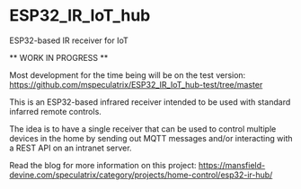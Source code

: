 # ESP32_IR_IoT_hub

ESP32-based IR receiver for IoT

** WORK IN PROGRESS **

Most development for the time being will be on the test version: https://github.com/mspeculatrix/ESP32_IR_IoT_hub-test/tree/master

This is an ESP32-based infrared receiver intended to be used with standard infarred remote controls.

The idea is to have a single receiver that can be used to control multiple devices in the home by sending out MQTT messages and/or interacting with a REST API on an intranet server.

Read the blog for more information on this project: https://mansfield-devine.com/speculatrix/category/projects/home-control/esp32-ir-hub/

